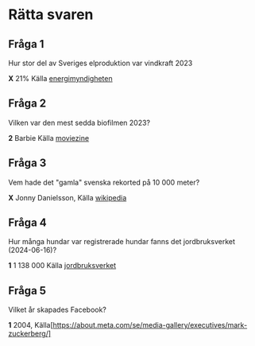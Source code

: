 # Rätta svaren

## Fråga 1

Hur stor del av Sveriges elproduktion var vindkraft 2023

**X** 21% Källa [energimyndigheten](https://www.energimyndigheten.se/nyhetsarkiv/2024/ar-2023-bidrog-vindkraften-med-cirka-21-procent-till-sveriges-elproduktion/)

## Fråga 2

Vilken var den mest sedda biofilmen 2023?

**2** Barbie Källa [moviezine](https://www.moviezine.se/nyheter/filmtoppen-2023-mest-sedda-biofilmerna-sverige)

## Fråga 3

Vem hade det "gamla" svenska rekorted på 10 000 meter?

**X** Jonny Danielsson, Källa [wikipedia](https://sv.wikipedia.org/wiki/Andreas_Almgren)

## Fråga 4

Hur många hundar var registrerade hundar fanns det jordbruksverket (2024-06-16)?

**1** 1 138 000
Källa [jordbruksverket](https://jordbruksverket.se/e-tjanster-databaser-och-appar/e-tjanster-och-databaser-djur/hundregistret/statistik-ur-hundregistret)

## Fråga 5

Vilket år skapades Facebook?

**1** 2004, Källa[https://about.meta.com/se/media-gallery/executives/mark-zuckerberg/]
